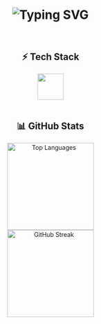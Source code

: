 <h1 align="center">
  <img src="https://readme-typing-svg.herokuapp.com?font=Fira+Code&size=36&duration=2800&pause=1500&color=70A4FC&center=true&vCenter=true&width=600&lines=Hey%2C+I'm+Chernuha+👋" alt="Typing SVG" />
</h1>

<br/>

<h2 align="center">⚡ Tech Stack</h2>

<div align="center">
  <img src="https://skillicons.dev/icons?i=ts,go,py,react,next,tailwind,graphql,docker,mongodb,postgres,git,github,linux,arch,bash" height="60" />
</div>

<br/>

<h2 align="center">📊 GitHub Stats</h2>

<div align="center">
  <img src="https://github-readme-stats.vercel.app/api/top-langs?username=chernuha&layout=compact&theme=tokyonight&hide_border=true&card_width=400" height="200" alt="Top Languages" />
</div>

<div align="center">
  <img src="https://streak-stats.demolab.com?user=chernuha&theme=tokyonight&hide_border=true&border_radius=12" height="200" alt="GitHub Streak" />
</div>
